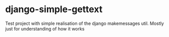 # django-simple-gettext
Test project with simple realisation of the django makemessages util. Mostly just for understanding of how it works
